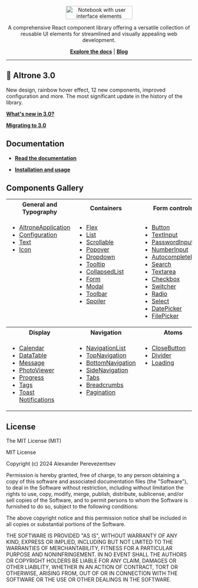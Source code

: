 <p align='center'>
    <img alt="Notebook with user interface elements" width="181" height="36" src="https://altrone.vercel.app/_next/image?url=%2F_next%2Fstatic%2Fmedia%2Faltrone-light.41e5b33d.png&w=750&q=75" title="Altrone UI logo">
    <p align='center'>
        A comprehensive React component library offering a versatile collection of reusable UI elements for streamlined and visually appealing web development.
    </p>
    <p align='center'>
        <b><a href='https://altrone.vercel.app/'>Explore the docs</a></b> | <b><a href='https://altrone.vercel.app/blog'>Blog</a></b>
    </p>
</p>

-----

## 🎊 Altrone 3.0

New design, rainbow hover effect, 12 new components, improved configuration and more. The most significant update in the history of the library.

[**What's new in 3.0?**](https://altrone.vercel.app/blog/release-3.0)

[**Migrating to 3.0**](https://altrone.vercel.app/blog/migrating-to-3.0)

## Documentation

- [**Read the documentation**](https://altrone.vercel.app/)

- [**Installation and usage**](https://altrone.vercel.app/blog/installation)

## Components Gallery

<table>
    <tr>
        <th>General and Typography</th>
        <th>Containers</th>
        <th>Form controls</th>
    </tr>
    <tr valign='top'>
        <td>
<ul>
    <li><a href="https://altrone.vercel.app/components/application">AltroneApplication</a></li>
    <li><a href="https://altrone.vercel.app/components/configuration">Configuration</a></li>
    <li><a href="https://altrone.vercel.app/components/text">Text</a></li>
    <li><a href="https://altrone.vercel.app/components/icon">Icon</a></li>
</ul>                
</td>
        <td>
<ul>
    <li><a href="https://altrone.vercel.app/components/flex">Flex</a></li>
    <li><a href="https://altrone.vercel.app/components/list">List</a></li>
    <li><a href="https://altrone.vercel.app/components/scrollable">Scrollable</a></li>
    <li><a href="https://altrone.vercel.app/components/popover">Popover</a></li>
    <li><a href="https://altrone.vercel.app/components/dropdown">Dropdown</a></li>
    <li><a href="https://altrone.vercel.app/components/tooltip">Tooltip</a></li>
    <li><a href="https://altrone.vercel.app/components/collapsedList">CollapsedList</a></li>
    <li><a href="https://altrone.vercel.app/components/form">Form</a></li>
    <li><a href="https://altrone.vercel.app/components/modal">Modal</a></li>
    <li><a href="https://altrone.vercel.app/components/toolbar">Toolbar</a></li>
    <li><a href="https://altrone.vercel.app/components/spoiler">Spoiler</a></li>
</ul></td>
        <td>
<ul>
    <li><a href="https://altrone.vercel.app/components/button">Button</a></li>
    <li><a href="https://altrone.vercel.app/components/textInput">TextInput</a></li>
    <li><a href="https://altrone.vercel.app/components/passwordInput">PasswordInput</a></li>
    <li><a href="https://altrone.vercel.app/components/numberInput">NumberInput</a></li>
    <li><a href="https://altrone.vercel.app/components/autocompleteInput">AutocompleteInput</a></li>
    <li><a href="https://altrone.vercel.app/components/search">Search</a></li>
    <li><a href="https://altrone.vercel.app/components/textarea">Textarea</a></li>
    <li><a href="https://altrone.vercel.app/components/checkbox">Checkbox</a></li>
    <li><a href="https://altrone.vercel.app/components/switcher">Switcher</a></li>
    <li><a href="https://altrone.vercel.app/components/radio">Radio</a></li>
    <li><a href="https://altrone.vercel.app/components/select">Select</a></li>
    <li><a href="https://altrone.vercel.app/components/datePicker">DatePicker</a></li>
    <li><a href="https://altrone.vercel.app/components/filePicker">FilePicker</a></li>
</ul></td>
    </tr>
    <tr>
        <th>Display</th>
        <th>Navigation</th>
        <th>Atoms</th>
    </tr>
<tr valign='top'>
        <td>
<ul>
    <li><a href="https://altrone.vercel.app/components/calendar">Calendar</a></li>
    <li><a href="https://altrone.vercel.app/components/dataTable">DataTable</a></li>
    <li><a href="https://altrone.vercel.app/components/message">Message</a></li>
    <li><a href="https://altrone.vercel.app/components/photoViewer">PhotoViewer</a></li>
    <li><a href="https://altrone.vercel.app/components/progress">Progress</a></li>
    <li><a href="https://altrone.vercel.app/components/tags">Tags</a></li>
    <li><a href="https://altrone.vercel.app/components/toasts">Toast Notifications</a></li>
</ul>                
</td>
        <td>
<ul>
    <li><a href="https://altrone.vercel.app/components/navigationList">NavigationList</a></li>
    <li><a href="https://altrone.vercel.app/components/topNavigation">TopNavigation</a></li>
    <li><a href="https://altrone.vercel.app/components/bottomNavigation">BottomNavigation</a></li>
    <li><a href="https://altrone.vercel.app/components/sideNavigation">SideNavigation</a></li>
    <li><a href="https://altrone.vercel.app/components/tabs">Tabs</a></li>
    <li><a href="https://altrone.vercel.app/components/breadcrumbs">Breadcrumbs</a></li>
    <li><a href="https://altrone.vercel.app/components/pagination">Pagination</a></li>
</ul></td>
        <td>
<ul>
    <li><a href="https://altrone.vercel.app/components/closeButton">CloseButton</a></li>
    <li><a href="https://altrone.vercel.app/components/divider">Divider</a></li>
    <li><a href="https://altrone.vercel.app/components/loading">Loading</a></li>
</ul></td>
    </tr>   
</table>

## License

The MIT License (MIT)

MIT License

Copyright (c) 2024 Alexander Perevezentsev

Permission is hereby granted, free of charge, to any person obtaining a copy
of this software and associated documentation files (the "Software"), to deal
in the Software without restriction, including without limitation the rights
to use, copy, modify, merge, publish, distribute, sublicense, and/or sell
copies of the Software, and to permit persons to whom the Software is
furnished to do so, subject to the following conditions:

The above copyright notice and this permission notice shall be included in all
copies or substantial portions of the Software.

THE SOFTWARE IS PROVIDED "AS IS", WITHOUT WARRANTY OF ANY KIND, EXPRESS OR
IMPLIED, INCLUDING BUT NOT LIMITED TO THE WARRANTIES OF MERCHANTABILITY,
FITNESS FOR A PARTICULAR PURPOSE AND NONINFRINGEMENT. IN NO EVENT SHALL THE
AUTHORS OR COPYRIGHT HOLDERS BE LIABLE FOR ANY CLAIM, DAMAGES OR OTHER
LIABILITY, WHETHER IN AN ACTION OF CONTRACT, TORT OR OTHERWISE, ARISING FROM,
OUT OF OR IN CONNECTION WITH THE SOFTWARE OR THE USE OR OTHER DEALINGS IN THE
SOFTWARE.
